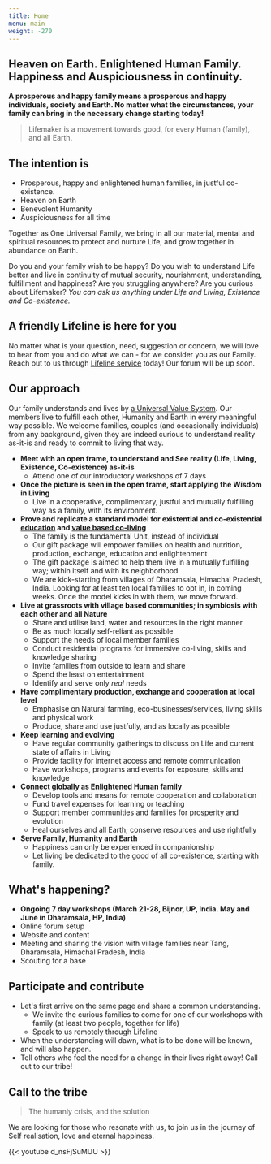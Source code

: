 ```yaml
---
title: Home
menu: main
weight: -270
---
```


## Heaven on Earth. Enlightened Human Family. Happiness and Auspiciousness in continuity.

**A prosperous and happy family means a prosperous and happy individuals, society and Earth. No matter what the circumstances, your family can bring in the necessary change starting today!**  

> Lifemaker is a movement towards good, for every Human (family), and all Earth.  

## The intention is 

- Prosperous, happy and enlightened human families, in justful co-existence. 
- Heaven on Earth
- Benevolent Humanity
- Auspiciousness for all time

Together as One Universal Family, we bring in all our material, mental and spiritual resources to protect and nurture Life, and grow together in abundance on Earth.

Do you and your family wish to be happy? Do you wish to understand Life better and live in continuity of mutual security, nourishment, understanding, fulfillment and happiness? Are you struggling anywhere? Are you curious about Lifemaker? *You can ask us anything under Life and Living, Existence and Co-existence.* 

## A friendly Lifeline is here for you 

No matter what is your question, need, suggestion or concern, we will love to hear from you and do what we can - for we consider you as our Family. Reach out to us through [Lifeline service](/lifeline) today! Our forum will be up soon. 

## Our approach

Our family understands and lives by [a Universal Value System](/values). Our members live to fulfill each other, Humanity and Earth in every meaningful way possible. We welcome families, couples (and occasionally individuals) from any background, given they are indeed curious to understand reality as-it-is and ready to commit to living that way.

- **Meet with an open frame, to understand and See reality (Life, Living, Existence, Co-existence) as-it-is**
  - Attend one of our introductory workshops of 7 days
- **Once the picture is seen in the open frame, start applying the Wisdom in Living** 
  - Live in a cooperative, complimentary, justful and mutually fulfilling way as a family, with its environment.
- **Prove and replicate a standard model for existential and co-existential [education](/model) and [value based co-living](/values)**
  - The family is the fundamental Unit, instead of individual
  - Our gift package will empower families on health and nutrition, production, exchange, education and enlightenment
  - The gift package is aimed to help them live in a mutually fulfilling way; within itself and with its neighborhood
  - We are kick-starting from villages of Dharamsala, Himachal Pradesh, India. Looking for at least ten local families to opt in, in coming weeks. Once the model kicks in with them, we move forward. 
- **Live at grassroots with village based communities; in symbiosis with each other and all Nature** 
  - Share and utilise land, water and resources in the right manner
  - Be as much locally self-reliant as possible
  - Support the needs of local member families
  - Conduct residential programs for immersive co-living, skills and knowledge sharing
  - Invite families from outside to learn and share
  - Spend the least on entertainment
  - Identify and serve only *real* needs
- **Have complimentary production, exchange and cooperation at local level**
  - Emphasise on Natural farming, eco-businesses/services, living skills and physical work
  - Produce, share and use justfully, and as locally as possible
- **Keep learning and evolving** 
  - Have regular community gatherings to discuss on Life and current state of affairs in Living
  - Provide facility for internet access and remote communication
  - Have workshops, programs and events for exposure, skills and knowledge
- **Connect globally as Enlightened Human family**
  - Develop tools and means for remote cooperation and collaboration
  - Fund travel expenses for learning or teaching
  - Support member communities and families for prosperity and evolution
  - Heal ourselves and all Earth; conserve resources and use rightfully
- **Serve Family, Humanity and Earth** 
  - Happiness can only be experienced in companionship
  - Let living be dedicated to the good of all co-existence, starting with family.

## What's happening?
- **Ongoing 7 day workshops (March 21-28, Bijnor, UP, India. May and June in Dharamsala, HP, India)**
- Online forum setup
- Website and content
- Meeting and sharing the vision with village families near Tang, Dharamsala, Himachal Pradesh, India
- Scouting for a base

## Participate and contribute
* Let's first arrive on the same page and share a common understanding.
  * We invite the curious families to come for one of our workshops with family (at least two people, together for life)
  * Speak to us remotely through Lifeline
* When the understanding will dawn, what is to be done will be known, and will also happen.
* Tell others who feel the need for a change in their lives right away! Call out to our tribe!

## Call to the tribe

> The humanly crisis, and the solution

We are looking for those who resonate with us, to join us in the journey of Self realisation, love and eternal happiness.

{{< youtube d_nsFjSuMUU >}}
